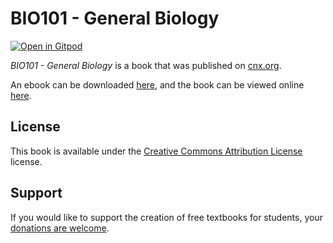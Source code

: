 # BIO101 - General Biology

[![Open in Gitpod](https://gitpod.io/button/open-in-gitpod.svg)](https://gitpod.io/from-referrer/)

_BIO101 - General Biology_ is a book that was published on [cnx.org](https://cnx.org/).

An ebook can be downloaded [here](https://github.com/cnx-user-books/cnxbook-bio101-general-biology/releases/latest), and the book can be viewed online [here](https://github.com/cnx-user-books/cnxbook-bio101-general-biology/releases/latest).

## License
This book is available under the [Creative Commons Attribution License](./LICENSE) license.

## Support
If you would like to support the creation of free textbooks for students, your [donations are welcome](https://riceconnect.rice.edu/donation/support-openstax-banner).
